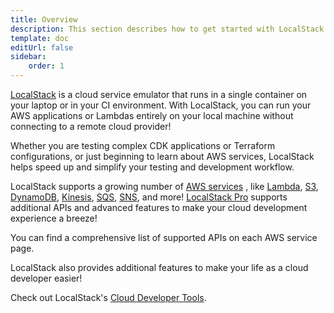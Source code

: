 ```yaml
---
title: Overview
description: This section describes how to get started with LocalStack using a variety of options, and provides details on how LocalStack can be configured to fit the needs of a local cloud sandbox for development, testing, and experimentation.
template: doc
editUrl: false
sidebar:
    order: 1
---
```


[LocalStack](https://localstack.cloud) is a cloud service emulator that runs in a single container on your laptop or in your CI environment.
With LocalStack, you can run your AWS applications or Lambdas entirely on your local machine without connecting to a remote cloud provider!

Whether you are testing complex CDK applications or Terraform configurations, or just beginning to learn about AWS services, LocalStack helps speed up and simplify your testing and development workflow.

LocalStack supports a growing number of [AWS services](/aws/)
, like [Lambda](/aws/services/lambda), [S3](/aws/services/s3), [DynamoDB](/aws/services/dynamodb), [Kinesis](/aws/services/kinesis), [SQS](/aws/services/sqs), [SNS](/aws/services/sns), and more!
[LocalStack Pro](https://localstack.cloud/pricing) supports additional APIs and advanced features to make your cloud development experience a breeze!

You can find a comprehensive list of supported APIs on each AWS service page.

LocalStack also provides additional features to make your life as a cloud developer easier!

Check out LocalStack's [Cloud Developer Tools](/aws/tooling/).
